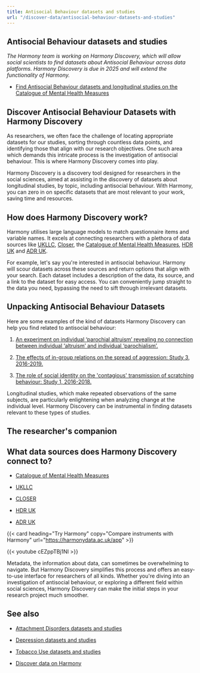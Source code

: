 ```yaml
---
title: Antisocial Behaviour datasets and studies
url: "/discover-data/antisocial-behaviour-datasets-and-studies"
---
```


## Antisocial Behaviour datasets and studies

*The Harmony team is working on Harmony Discovery, which will allow social scientists to find datasets about Antisocial Behaviour across data platforms. Harmony Discovery is due in 2025 and will extend the functionality of Harmony.*

* [Find Antisocial Behaviour datasets and longitudinal studies on the Catalogue of Mental Health Measures](https://www.cataloguementalhealth.ac.uk/?content=search&query=Topic:antisocial+behaviour)

## Discover Antisocial Behaviour Datasets with Harmony Discovery

As researchers, we often face the challenge of locating appropriate datasets for our studies, sorting through countless data points, and identifying those that align with our research objectives. One such area which demands this intricate process is the investigation of antisocial behaviour. This is where Harmony Discovery comes into play.

Harmony Discovery is a discovery tool designed for researchers in the social sciences, aimed at assisting in the discovery of datasets about longitudinal studies, by topic, including antisocial behaviour. With Harmony, you can zero in on specific datasets that are most relevant to your work, saving time and resources.

## How does Harmony Discovery work?

Harmony utilises large language models to match questionnaire items and variable names. It excels at connecting researchers with a plethora of data sources like [UKLLC](https://explore.ukllc.ac.uk), [Closer](https://www.closer.ac.uk/), the [Catalogue of Mental Health Measures](https://www.cataloguementalhealth.ac.uk/), [HDR UK](https://www.hdruk.ac.uk/) and [ADR UK](https://www.adruk.org/). 

For example, let's say you're interested in antisocial behaviour. Harmony will scour datasets across these sources and return options that align with your search. Each dataset includes a description of the data, its source, and a link to the dataset for easy access. You can conveniently jump straight to the data you need, bypassing the need to sift through irrelevant datasets.

## Unpacking Antisocial Behaviour Datasets

Here are some examples of the kind of datasets Harmony Discovery can help you find related to antisocial behaviour:

1. [An experiment on individual ‘parochial altruism’ revealing no connection between individual ‘altruism’ and individual ‘parochialism’.](https://reshare.ukdataservice.ac.uk/852931)

2. [The effects of in-group relations on the spread of aggression: Study 3, 2016-2019.](https://reshare.ukdataservice.ac.uk/853847)

3. [The role of social identity on the 'contagious' transmission of scratching behaviour: Study 1, 2016-2018.](https://reshare.ukdataservice.ac.uk/853785)

Longitudinal studies, which make repeated observations of the same subjects, are particularly enlightening when analyzing change at the individual level. Harmony Discovery can be instrumental in finding datasets relevant to these types of studies.

## The researcher's companion


## What data sources does Harmony Discovery connect to?

* [Catalogue of Mental Health Measures](https://www.cataloguementalhealth.ac.uk/)

* [UKLLC](https://explore.ukllc.ac.uk)

* [CLOSER](https://closer.ac.uk/)

* [HDR UK](https://www.healthdatagateway.org/)

* [ADR UK](https://www.adruk.org/data-access/data-catalogue/)

{{< card heading="Try Harmony" copy="Compare instruments with Harmony" url="https://harmonydata.ac.uk/app" >}}

{{< youtube cEZppTBj1NI >}}


Metadata, the information about data, can sometimes be overwhelming to navigate. But Harmony Discovery simplifies this process and offers an easy-to-use interface for researchers of all kinds. Whether you're diving into an investigation of antisocial behaviour, or exploring a different field within social sciences, Harmony Discovery can make the initial steps in your research project much smoother.

## See also

* [Attachment Disorders datasets and studies](/discover-data/attachment-disorders-datasets-and-studies)

* [Depression datasets and studies](/discover-data/depression-datasets-and-studies)

* [Tobacco Use datasets and studies](/discover-data/tobacco-use-datasets-and-studies)

* [Discover data on Harmony](/discover-data/)